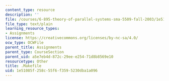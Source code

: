 ```yaml
---
content_type: resource
description: ''
file: /courses/6-895-theory-of-parallel-systems-sma-5509-fall-2003/1e51085f258c55f6f3595230dba1a096_.Makefile
file_type: text/plain
learning_resource_types:
- Assignments
license: https://creativecommons.org/licenses/by-nc-sa/4.0/
ocw_type: OCWFile
parent_title: Assignments
parent_type: CourseSection
parent_uid: a5e7eb4d-872c-29ee-e254-71d8b8569e10
resourcetype: Other
title: .Makefile
uid: 1e51085f-258c-55f6-f359-5230dba1a096
---
```

